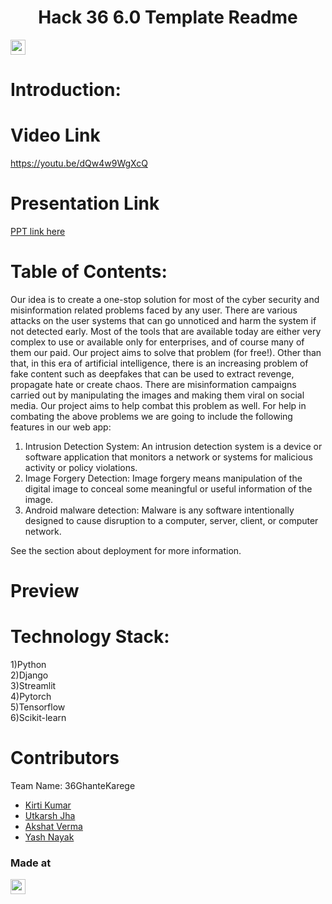 <h1 align="center">Hack 36 6.0 Template Readme</h1>
<p align="center">
</p>

<a href="https://hack36.com"> <img src="https://cutt.ly/BuiltAtHack36" height=24px> </a>

Introduction:
=============





Video Link
==========
<a href="https://youtu.be/dQw4w9WgXcQ">https://youtu.be/dQw4w9WgXcQ</a>

Presentation Link
==================
  <a href="https://www.canva.com/design/DAE-vBgoxx8/D_WtWUa2ql_xA30zdbB_RQ/view?utm_content=DAE-vBgoxx8&utm_campaign=designshare&utm_medium=link2&utm_source=sharebutton"> PPT link here </a>

Table of Contents:
==================
Our idea is to create a one-stop solution for most of the cyber security and misinformation related
problems faced by any user. There are various attacks on the user systems that can go unnoticed
and harm the system if not detected early. Most of the tools that are available today are either very
complex to use or available only for enterprises, and of course many of them our paid. Our project
aims to solve that problem (for free!).
Other than that, in this era of artificial intelligence, there is an increasing problem of fake content
such as deepfakes that can be used to extract revenge, propagate hate or create chaos. There are
misinformation campaigns carried out by manipulating the images and making them viral on social
media. Our project aims to help combat this problem as well.
For help in combating the above problems we are going to include the following features in our web
app:
1. Intrusion Detection System: An intrusion detection system is a device or software
application that monitors a network or systems for malicious activity or policy violations.
2. Image Forgery Detection: Image forgery means manipulation of the digital image to conceal
some meaningful or useful information of the image.
3. Android malware detection: Malware is any software intentionally designed to cause
disruption to a computer, server, client, or computer network.





See the section about deployment for more information.

# Preview




Technology Stack:
=================

1)Python <br>
2)Django <br>
3)Streamlit <br>
4)Pytorch <br>
5)Tensorflow <br>
6)Scikit-learn <br>

Contributors
============

Team Name: 36GhanteKarege
* [Kirti Kumar](https://github.com/KIRTIKUMARKK21)
* [Utkarsh Jha](https://github.com/utkarsh1236)
* [Akshat Verma](https://github.com/akshatvermavi)
* [Yash Nayak](https://github.com/nayak-yash)

### Made at
<a href="https://hack36.com"> <img src="https://cutt.ly/BuiltAtHack36" height=24px> </a>
